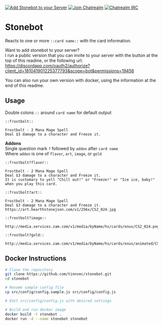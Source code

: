 [![Add Stonebot to your Server][discord-add-badge]][discord-oauth-link]
[![Join Chatrealm][discord-chatrealm-badge]][discord-chatrealm-link]
[![Chatrealm IRC][chatrealm-badge]][chatrealm-link]

# Stonebot
Reacts to one or more `::card name::` with the card information.

Want to add stonebot to your server?  
I run a public version that you can invite to your server with the button at the top of this readme, or the following url: https://discordapp.com/oauth2/authorize?client_id=181041901225377793&scope=bot&permissions=19456

You can also run your own version with docker, using the information at the end of this readme.

## Usage

Double colons `::` around `card name` for default output
```
::frostbolt::

Frostbolt - 2 Mana Mage Spell
Deal $3 damage to a character and Freeze it.
```

**Addons**  
Single question mark `?` followed by `addon` after `card name`  
Where `addon` is one of `flavor`, `art`, `image`, or `gold`
```
::frostbolt?flavor::

Frostbolt - 2 Mana Mage Spell
Deal $3 damage to a character and Freeze it.
It is customary to yell "Chill out!" or "Freeze!" or "Ice ice, baby!" when you play this card.

::frostbolt?art::

Frostbolt - 2 Mana Mage Spell
Deal $3 damage to a character and Freeze it.
https://art.hearthstonejson.com/v1/256x/CS2_024.jpg

::frostbolt?image::

http://media.services.zam.com/v1/media/byName/hs/cards/enus/CS2_024.png

::frostbolt?gold::

http://media.services.zam.com/v1/media/byName/hs/cards/enus/animated/CS2_024_premium.gif
```

## Docker Instructions
```bash
# Clone the repository
git clone https://github.com/tinnvec/stonebot.git
cd stonebot

# Rename sample config file
cp src/config/config.sample.js src/config/config.js

# Edit src/config/config.js with desired settings

# Build and run docker image
docker build -t stonebot .
docker run -d --name stonebot stonebot
```

[discord-oauth-link]: https://discordapp.com/oauth2/authorize?client_id=181041901225377793&scope=bot&permissions=19456
[discord-add-badge]: https://img.shields.io/badge/Discord-Invite%20Stonebot-7289DA.svg?style=flat-square

[discord-chatrealm-link]: https://discord.gg/0vQgQWIkKVUryD0z
[discord-chatrealm-badge]: https://img.shields.io/badge/Discord-Chatrealm-7289DA.svg?style=flat-square

[chatrealm-link]: https://irc.chatrealm.net
[chatrealm-badge]: https://img.shields.io/badge/IRC-Chatrealm-orange.svg?style=flat-square